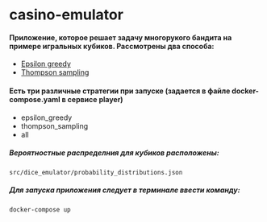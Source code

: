# casino-emulator

#### Приложение, которое решает задачу многорукого бандита на примере игральных кубиков. Рассмотрены два способа:

- [Epsilon greedy](https://en.wikipedia.org/wiki/Greedy_algorithm)
- [Thompson sampling](https://en.wikipedia.org/wiki/Thompson_sampling)

#### Есть три различные стратегии при запуске (задается в файле docker-compose.yaml в сервисе player)

- epsilon_greedy
- thompson_sampling
- all


##### Вероятностные распределния для кубиков расположены:
```
src/dice_emulator/probability_distributions.json
```

##### Для запуска приложения следует в терминале ввести команду:
```
docker-compose up
```
